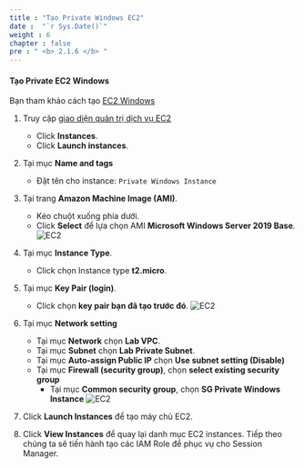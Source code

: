 ```yaml
---
title : "Tạo Private Windows EC2"
date :  "`r Sys.Date()`" 
weight : 6
chapter : false
pre : " <b> 2.1.6 </b> "
---
```


#### Tạo Private EC2 Windows

Bạn tham khảo cách tạo [EC2 Windows](https://000004.awsstudygroup.com/3-launchwindowsinstance/)

1. Truy cập [giao diện quản trị dịch vụ EC2](https://console.aws.amazon.com/ec2/v2/home)
    - Click **Instances**.
    - Click **Launch instances**.
2. Tại mục **Name and tags**
    - Đặt tên cho instance: ``Private Windows Instance`` 
3. Tại trang **Amazon Machine Image (AMI)**.
    - Kéo chuột xuống phía dưới.
    - Click **Select** để lựa chọn AMI **Microsoft Windows Server 2019 Base**.
![EC2](/images/2/32.png)

4. Tại mục **Instance Type**.
    - Click chọn Instance type **t2.micro**.
5. Tại mục **Key Pair (login)**.
    - Click chọn **key pair bạn đã tạo trước đó**.
![EC2](/images/2/33.png)
6. Tại mục **Network setting**
    - Tại mục **Network** chọn **Lab VPC**.
    - Tại mục **Subnet** chọn **Lab Private Subnet**.
    - Tại mục **Auto-assign Public IP** chọn **Use subnet setting (Disable)**
    - Tại mục **Firewall (security group)**, chọn **select existing security group**
      - Tại mục **Common security group**, chọn **SG Private Windows Instance**
![EC2](/images/2/34.png)

7. Click **Launch Instances** để tạo máy chủ EC2.

8. Click **View Instances** để quay lại danh mục EC2 instances.
Tiếp theo chúng ta sẽ tiến hành tạo các IAM Role để phục vụ cho Session Manager.
